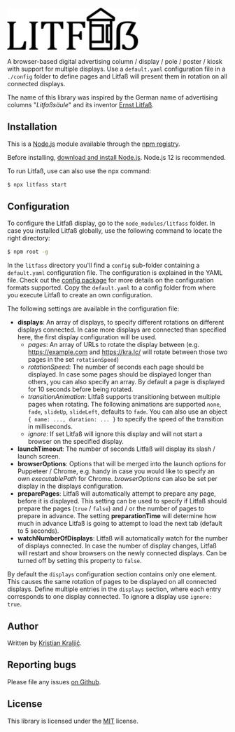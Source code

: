 [<img width="300" alt="Litfaß Logo" src="https://raw.githubusercontent.com/kristian/litfass/master/public/img/litfass.svg?sanitize=true">](https://github.com/kristian/litfass#readme)

A browser-based digital advertising column / display / pole / poster / kiosk with support for multiple displays. Use a `default.yaml` configuration file in a `./config` folder to define pages and Litfaß will present them in rotation on all connected displays.

The name of this library was inspired by the German name of advertising columns "*Litfaßsäule*" and its inventor [Ernst Litfaß](https://en.wikipedia.org/wiki/Ernst_Litfa%C3%9F).

## Installation

This is a [Node.js](https://nodejs.org/en/) module available through the
[npm registry](https://www.npmjs.com/).

Before installing, [download and install Node.js](https://nodejs.org/en/download/).
Node.js 12 is recommended.

To run Litfaß, use can also use the npx command:

```bash
$ npx litfass start
```

## Configuration

To configure the Litfaß display, go to the `node_modules/litfass` folder. In case you installed Litfaß globally, use the following command to locate the right directory:

```bash
$ npm root -g
```

In the `litfass` directory you'll find a `config` sub-folder containing a `default.yaml` configuration file. The configuration is explained in the YAML file. Check out the [config package](https://www.npmjs.com/package/config) for more details on the configuration formats supported. Copy the `default.yaml` to a config folder from where you execute Litfaß to create an own configuration.

The following settings are available in the configuration file:

- **displays**: An array of displays, to specify different rotations on different displays connected. In case more displays are connected than specified here, the first display configuration will be used.
    - *pages*: An array of URLs to rotate the display between (e.g. https://example.com and https://kra.lc/ will rotate between those two pages in the set `rotationSpeed`)
    - *rotationSpeed*: The number of seconds each page should be displayed. In case some pages should be displayed longer than others, you can also specify an array. By default a page is displayed for 10 seconds before being rotated.
    - *transitionAnimation*: Litfaß supports transitioning between multiple pages when rotating. The following animations are supported `none`, `fade`, `slideUp`, `slideLeft`, defaults to `fade`. You can also use an object `{ name: ..., duration: ... }` to specify the speed of the transition in milliseconds.
    - *ignore*: If set Litfaß will ignore this display and will not start a browser on the specified display.
- **launchTimeout**: The number of seconds Litfaß will display its slash / launch screen.
- **browserOptions**: Options that will be merged into the launch options for Puppeteer / Chrome, e.g. handy in case you would like to specify an own *executablePath* for Chrome. *browserOptions* can also be set per display in the displays configuration.
- **preparePages**: Litfaß will automatically attempt to prepare any page, before it is displayed. This setting can be used to specify if Litfaß should prepare the pages (`true` / `false`) and / or the number of pages to prepare in advance. The setting **preparationTime** will determine how much in advance Litfaß is going to attempt to load the next tab (default to 5 seconds).
- **watchNumberOfDisplays**: Litfaß will automatically watch for the number of displays connected. In case the number of display changes, Litfaß will restart and show browsers on the newly connected displays. Can be turned off by setting this property to `false`.

By default the `displays` configuration section contains only one element. This causes the same rotation of pages to be displayed on all connected displays. Define multiple entries in the `displays` section, where each entry corresponds to one display connected. To ignore a display use `ignore: true`.

## Author

Written by [Kristian Kraljić](https://kra.lc/).

## Reporting bugs

Please file any issues [on Github](https://github.com/kristian/litfass).

## License

This library is licensed under the [MIT](LICENSE) license.